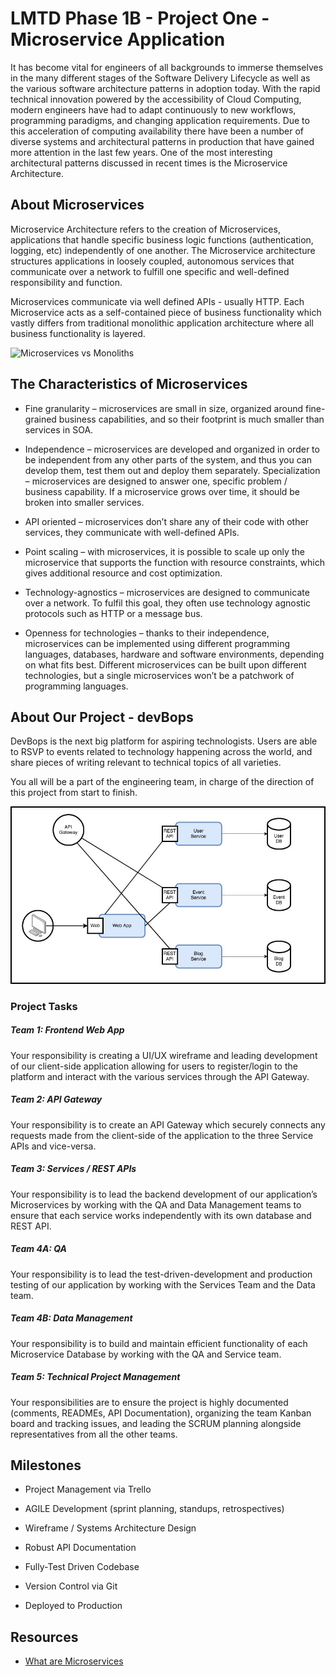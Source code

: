 # LMTD Phase 1B - Project One - Microservice Application

It has become vital for engineers of all backgrounds to immerse themselves in the many different stages of the Software Delivery Lifecycle as well as the various software architecture patterns in adoption today. With the rapid technical innovation powered by the accessibility of Cloud Computing, modern engineers have had to adapt continuously to new workflows, programming paradigms, and changing application requirements. Due to this acceleration of computing availability there have been a number of  diverse systems and architectural patterns in production that have gained more attention in the last few years. One of the most interesting architectural patterns discussed in recent times is the Microservice Architecture. 
 
## About Microservices
Microservice Architecture refers to the creation of Microservices, applications that handle specific business logic functions (authentication, logging, etc) independently of one another. The Microservice architecture structures applications in loosely coupled, autonomous services that communicate over a network to fulfill one specific and well-defined responsibility and function. 

Microservices communicate via well defined APIs - usually HTTP. Each Microservice acts as a self-contained piece of business functionality which vastly differs from traditional monolithic application architecture where all business functionality is layered.

![Microservices vs Monoliths](https://divante.com/blog/wp-content/uploads/2020/01/Frame-1.png)

## The Characteristics of Microservices

* Fine granularity – microservices are small in size, organized around fine-grained business capabilities, and so their footprint is much smaller than services in SOA.

* Independence – microservices are developed and organized in order to be independent from any other parts of the system, and thus you can develop them, test them out and deploy them separately. 
Specialization – microservices are designed to answer one, specific problem / business capability. If a microservice grows over time, it should be broken into smaller services.

* API oriented – microservices don’t share any of their code with other services, they communicate with well-defined APIs.

* Point scaling – with microservices, it is possible to scale up only the microservice that supports the function with resource constraints, which gives additional resource and cost optimization.

* Technology-agnostics – microservices are designed to communicate over a network. To fulfil this goal, they often use technology agnostic protocols such as HTTP or a message bus. 

* Openness for technologies – thanks to their independence, microservices can be implemented using different programming languages, databases, hardware and software environments, depending on what fits best. Different microservices can be built upon different technologies, but a single microservices won’t be a patchwork of programming languages.


## About Our Project - devBops
DevBops is the next big platform for aspiring technologists. Users are able to RSVP to events related to technology happening across the world, and share pieces of writing relevant to technical topics of all varieties. 

You all will be a part of the engineering team, in charge of the direction of this project from start to finish.

![Project Image](../../resources/assets/microserviceProj.jpg)

### Project Tasks 
##### Team 1: Frontend Web App
Your responsibility is creating a UI/UX wireframe and leading development of our client-side application allowing for users to register/login to the platform and interact with the various services through the API Gateway.

##### Team 2: API Gateway
Your responsibility is to create an API Gateway which securely connects any requests made from the client-side of the application to the three Service APIs and vice-versa.

##### Team 3: Services / REST APIs
Your responsibility is to lead the backend development of our application’s Microservices by working with the QA and Data Management teams to ensure that each service works independently with its own database and REST API.

##### Team 4A: QA
Your responsibility is to lead the test-driven-development and production testing of our application by working with the Services Team and the Data team.

##### Team 4B: Data Management
Your responsibility is to build and maintain efficient functionality of each Microservice Database by working with the QA and Service team.

##### Team 5: Technical Project Management
Your responsibilities are to ensure the project is highly documented (comments, READMEs, API Documentation), organizing the team Kanban board and tracking issues, and leading the SCRUM planning alongside representatives from all the other teams.

## Milestones
* Project Management via Trello

* AGILE Development (sprint planning, standups, retrospectives)

* Wireframe / Systems Architecture Design

* Robust API Documentation

* Fully-Test Driven Codebase

* Version Control via Git

* Deployed to Production


## Resources
* [What are Microservices](https://divante.com/blog/what-are-microservices-introduction-to-microservice-architecture-for-ecommerce-2/)